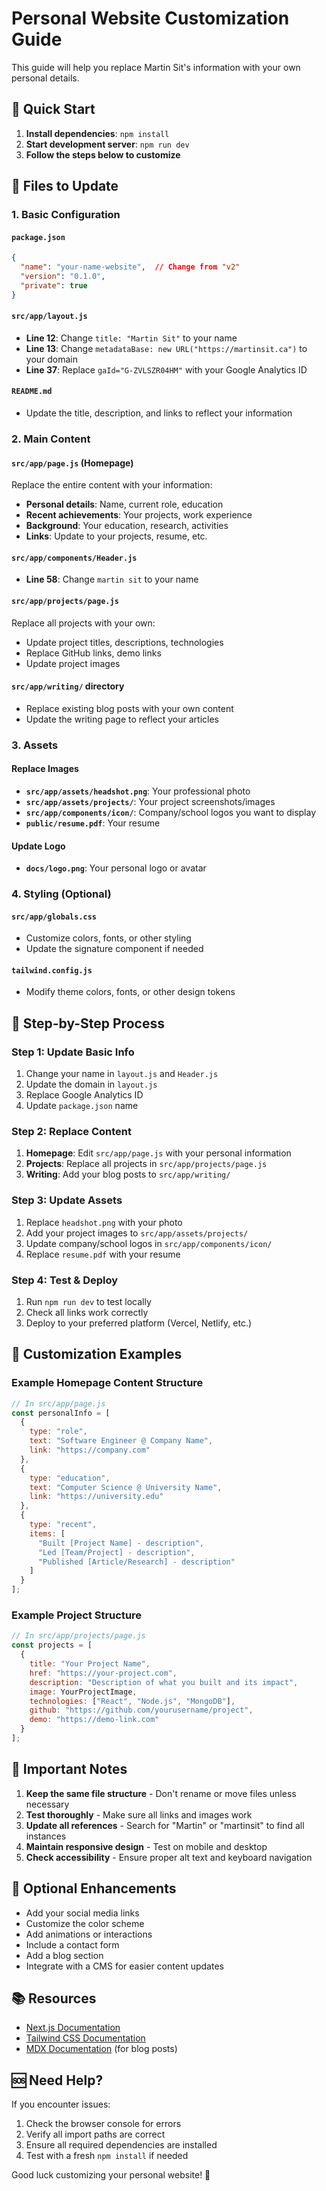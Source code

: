 # Personal Website Customization Guide

This guide will help you replace Martin Sit's information with your own personal details.

## 🚀 Quick Start

1. **Install dependencies**: `npm install`
2. **Start development server**: `npm run dev`
3. **Follow the steps below to customize**

## 📝 Files to Update

### 1. Basic Configuration

#### `package.json`
```json
{
  "name": "your-name-website",  // Change from "v2"
  "version": "0.1.0",
  "private": true
}
```

#### `src/app/layout.js`
- **Line 12**: Change `title: "Martin Sit"` to your name
- **Line 13**: Change `metadataBase: new URL("https://martinsit.ca")` to your domain
- **Line 37**: Replace `gaId="G-ZVLSZR04HM"` with your Google Analytics ID

#### `README.md`
- Update the title, description, and links to reflect your information

### 2. Main Content

#### `src/app/page.js` (Homepage)
Replace the entire content with your information:
- **Personal details**: Name, current role, education
- **Recent achievements**: Your projects, work experience
- **Background**: Your education, research, activities
- **Links**: Update to your projects, resume, etc.

#### `src/app/components/Header.js`
- **Line 58**: Change `martin sit` to your name

#### `src/app/projects/page.js`
Replace all projects with your own:
- Update project titles, descriptions, technologies
- Replace GitHub links, demo links
- Update project images

#### `src/app/writing/` directory
- Replace existing blog posts with your own content
- Update the writing page to reflect your articles

### 3. Assets

#### Replace Images
- **`src/app/assets/headshot.png`**: Your professional photo
- **`src/app/assets/projects/`**: Your project screenshots/images
- **`src/app/components/icon/`**: Company/school logos you want to display
- **`public/resume.pdf`**: Your resume

#### Update Logo
- **`docs/logo.png`**: Your personal logo or avatar

### 4. Styling (Optional)

#### `src/app/globals.css`
- Customize colors, fonts, or other styling
- Update the signature component if needed

#### `tailwind.config.js`
- Modify theme colors, fonts, or other design tokens

## 🎯 Step-by-Step Process

### Step 1: Update Basic Info
1. Change your name in `layout.js` and `Header.js`
2. Update the domain in `layout.js`
3. Replace Google Analytics ID
4. Update `package.json` name

### Step 2: Replace Content
1. **Homepage**: Edit `src/app/page.js` with your personal information
2. **Projects**: Replace all projects in `src/app/projects/page.js`
3. **Writing**: Add your blog posts to `src/app/writing/`

### Step 3: Update Assets
1. Replace `headshot.png` with your photo
2. Add your project images to `src/app/assets/projects/`
3. Update company/school logos in `src/app/components/icon/`
4. Replace `resume.pdf` with your resume

### Step 4: Test & Deploy
1. Run `npm run dev` to test locally
2. Check all links work correctly
3. Deploy to your preferred platform (Vercel, Netlify, etc.)

## 🔧 Customization Examples

### Example Homepage Content Structure
```javascript
// In src/app/page.js
const personalInfo = [
  {
    type: "role",
    text: "Software Engineer @ Company Name",
    link: "https://company.com"
  },
  {
    type: "education", 
    text: "Computer Science @ University Name",
    link: "https://university.edu"
  },
  {
    type: "recent",
    items: [
      "Built [Project Name] - description",
      "Led [Team/Project] - description",
      "Published [Article/Research] - description"
    ]
  }
];
```

### Example Project Structure
```javascript
// In src/app/projects/page.js
const projects = [
  {
    title: "Your Project Name",
    href: "https://your-project.com",
    description: "Description of what you built and its impact",
    image: YourProjectImage,
    technologies: ["React", "Node.js", "MongoDB"],
    github: "https://github.com/yourusername/project",
    demo: "https://demo-link.com"
  }
];
```

## 🚨 Important Notes

1. **Keep the same file structure** - Don't rename or move files unless necessary
2. **Test thoroughly** - Make sure all links and images work
3. **Update all references** - Search for "Martin" or "martinsit" to find all instances
4. **Maintain responsive design** - Test on mobile and desktop
5. **Check accessibility** - Ensure proper alt text and keyboard navigation

## 🎨 Optional Enhancements

- Add your social media links
- Customize the color scheme
- Add animations or interactions
- Include a contact form
- Add a blog section
- Integrate with a CMS for easier content updates

## 📚 Resources

- [Next.js Documentation](https://nextjs.org/docs)
- [Tailwind CSS Documentation](https://tailwindcss.com/docs)
- [MDX Documentation](https://mdxjs.com/) (for blog posts)

## 🆘 Need Help?

If you encounter issues:
1. Check the browser console for errors
2. Verify all import paths are correct
3. Ensure all required dependencies are installed
4. Test with a fresh `npm install` if needed

Good luck customizing your personal website! 🎉 